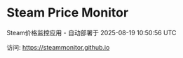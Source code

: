 # Steam Price Monitor

Steam价格监控应用 - 自动部署于 2025-08-19 10:50:56 UTC

访问: https://steammonitor.github.io
